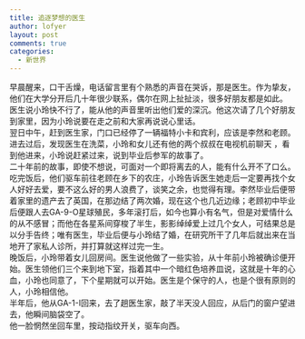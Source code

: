 ```yaml
---
title: 追逐梦想的医生
author: lofyer
layout: post
comments: true
categories:
  - 新世界
---
```

早晨醒来，口干舌燥，电话留言里有个熟悉的声音在哭诉，那是医生。作为挚友，他们在大学分开后几十年很少联系，偶尔在网上扯扯淡，很多好朋友都是如此。  
医生说小玲快不行了，能从他的声音里听出他们爱的深沉。他这次请了几个好朋友到家里，因为小玲说要在走之前和大家再说说心里话。  
翌日中午，赶到医生家，门口已经停了一辆福特小卡和宾利，应该是李然和老顾。进去过后，发现医生在洗菜，小玲和女儿还有他的两个叔叔在电视机前聊天 ，看到他进来，小玲说赶紧过来，说到毕业后参军的故事了。  
二十年前的故事，即使不想说，可面对一个即将离去的人，能有什么开不了口么。  
吃完饭后，他们驱车前往老顾在乡下的农庄，小玲告诉医生她走后一定要再找个女人好好去爱，要不这么好的男人浪费了，谈笑之余，也觉得有理。李然毕业后便带着家里的遗产去了英国，在那边结了两次婚，现在这个也几近边缘；老顾初中毕业后便跟人去GA-9-O星球殖民，多年滚打后，如今也算小有名气，但是对爱情什么的从不感冒；而他在各星系间穿梭了半生，影影绰绰爱上过几个女人，可结果总是以分手告终；唯有医生，毕业后便与小玲结了婚，在研究所干了几年后就出来在当地开了家私人诊所，并打算就这样过完一生。  
晚饭后，小玲带着女儿回房间。医生说他做了一些实验，从十年前小玲被确诊便开始。医生领他们三个来到地下室，指着其中一个暗红色培养皿说，这就是十年的心血，小玲也同意了，下个星期就可以开始。医生是个保守的人，也是个很有原则的人，小玲相信他。  
半年后，他从GA-1-I回来，去了趟医生家，敲了半天没人回应，从后门的窗户望进去，他瞬间脑袋空了。  
他一脸惘然坐回车里，按动指纹开关，驱车向西。